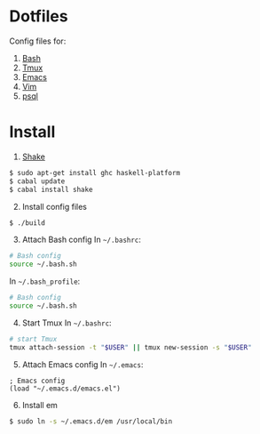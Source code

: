 # Dotfiles

Config files for:
1. [Bash](http://www.gnu.org/software/bash/)
2. [Tmux](http://tmux.github.io/)
3. [Emacs](http://www.gnu.org/software/emacs/)
4. [Vim](http://www.vim.org/)
5. [psql](http://www.postgresql.org/docs/9.4/static/app-psql.html)

# Install

1. [Shake](http://shakebuild.com/)
```bash
$ sudo apt-get install ghc haskell-platform
$ cabal update
$ cabal install shake
```
2. Install config files
```bash
$ ./build
```
3. Attach Bash config
In `~/.bashrc`:
```bash
# Bash config
source ~/.bash.sh
```
In `~/.bash_profile`:
```bash
# Bash config
source ~/.bash.sh
```
4. Start Tmux
In `~/.bashrc`:
```bash
# start Tmux
tmux attach-session -t "$USER" || tmux new-session -s "$USER"
```
5. Attach Emacs config
In `~/.emacs`:
```elisp
; Emacs config
(load "~/.emacs.d/emacs.el")
```
6. Install em
```bash
$ sudo ln -s ~/.emacs.d/em /usr/local/bin
```
